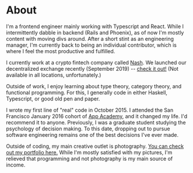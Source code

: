 # About

I'm a frontend engineer mainly working with Typescript and React. While I intermittently dabble in backend (Rails and Phoenix), as of now I'm mostly content with moving divs around. After a short stint as an engineering manager, I'm currently back to being an individual contributor, which is where I feel the most productive and fulfilled.

I currently work at a crypto fintech company called [Nash](https://nash.io/). We launched our decentralized exchange recently (September 2019) -- [check it out!](https://app.nash.io/) (Not available in all locations, unfortunately.)

Outside of work, I enjoy learning about type theory, category theory, and functional programming. For this, I generally code in either Haskell, Typescript, or good old pen and paper.

I wrote my first line of "real" code in October 2015. I attended the San Francisco January 2016 cohort of [App Academy](https://www.appacademy.io/), and it changed my life. I'd recommend it to anyone. Previously, I was a graduate student studying the psychology of decision making. To this date, dropping out to pursue software engineering remains one of the best decisions I've ever made.

Outside of coding, my main creative outlet is photography. [You can check out my portfolio here.](https://timhwang21.myportfolio.com/) While I'm mostly satisfied with my pictures, I'm relieved that programming and not photography is my main source of income.

